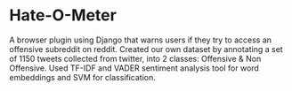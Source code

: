# Hate-O-Meter
A browser plugin using Django that warns users if they try to access an offensive subreddit on reddit. 
Created our own dataset by annotating a set of 1150 tweets collected from twitter, into 2 classes: Offensive & Non Offensive.
Used TF-IDF and VADER sentiment analysis tool for word embeddings and SVM for classification.
